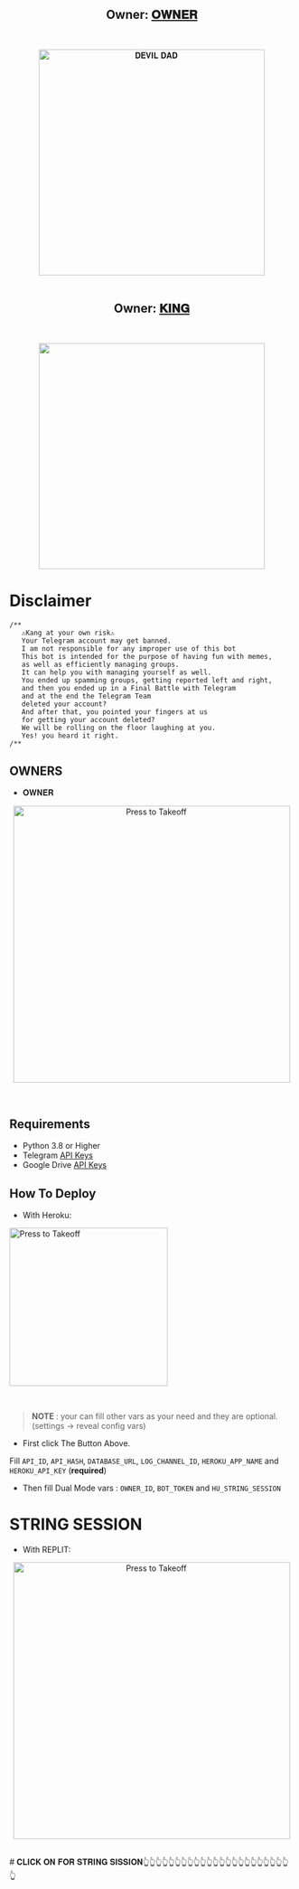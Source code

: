 <h2 align="center"><b>Owner: <a href="https://t.me/YOUR_DEVIL_DAD">𝐎𝐖𝐍𝐄𝐑</a></b></h2>
<br>
<p align="center">
   <a href="https://github.com/kkverma25/HIT-MEN-MUSIC"><img src="https://telegra.ph/file/b8d57f812c53fc955853f.jpg" alt="𝐃𝐄𝐕𝐈𝐋 𝐃𝐀𝐃" width=400px></a>
   <br>
   <br>
</p>
<h2 align="center"><b>Owner: <a href="https://t.me/YOUR_DEVIL_DAD">𝐊𝐈𝐍𝐆</a></b></h2>
<br>
<p align="center">
    <a href="https://t.me/BOT_DOUBT_GROUP"><img src="https://img.shields.io/badge/DOUBT GROUP%20-𝐎𝐖𝐍𝐄𝐑--%F0%9D%91%BF-green?&logo=telegram&style=social" width=400px></a></p>

# Disclaimer


```
/**
   ⚠️Kang at your own risk⚠️          
   Your Telegram account may get banned.
   I am not responsible for any improper use of this bot
   This bot is intended for the purpose of having fun with memes,
   as well as efficiently managing groups.
   It can help you with managing yourself as well.
   You ended up spamming groups, getting reported left and right,
   and then you ended up in a Final Battle with Telegram
   and at the end the Telegram Team
   deleted your account?
   And after that, you pointed your fingers at us
   for getting your account deleted?
   We will be rolling on the floor laughing at you.
   Yes! you heard it right.
/**
```
## OWNERS

* 𝐎𝐖𝐍𝐄𝐑

<p align="center">
   <a href = "https://t.me/YOUR_DEVIL_DAD"><img src="https://telegra.ph/file/998fa6c94f96fda2a2fe5.jpg" alt="Press to Takeoff" width="490px"></a>
</p>
<br>


 ## Requirements 
* Python 3.8 or Higher
* Telegram [API Keys](https://my.telegram.org/apps)
* Google Drive [API Keys](https://console.developers.google.com/)

   
##   How To Deploy 

* With Heroku:

<p align="center">

   <a href = "https://heroku.com/deploy?template=https://github.com/kkverma25/HIT-MEN-MUSIC"><img src="https://telegra.ph/file/f6a2aa17304bc088c5f4b.jpg" alt="Press to Takeoff" width="280px"></a>

</p>

<br>

 > **NOTE** : your can fill other vars as your need and they are optional. (settings -> reveal config vars)

* First click The Button Above.
  
Fill `API_ID`, `API_HASH`, `DATABASE_URL`, `LOG_CHANNEL_ID`, `HEROKU_APP_NAME` and `HEROKU_API_KEY` (**required**)

* Then fill Dual Mode vars : `OWNER_ID`, `BOT_TOKEN` and `HU_STRING_SESSION`

# STRING SESSION
* With REPLIT:
<p align="center">
   <a href = "https://repl.it/@SpEcHiDe/GenerateStringSession"><img src="https://telegra.ph/file/e49eb57ea36f724a6fc06.jpg" alt="Press to Takeoff" width="490px"></a>
</p>
<br>
# 𝐂𝐋𝐈𝐂𝐊 𝐎𝐍 𝐅𝐎𝐑 𝐒𝐓𝐑𝐈𝐍𝐆 𝐒𝐈𝐒𝐒𝐈𝐎𝐍👆👆👆👆👆👆👆👆👆👆👆👆👆👆👆👆👆👆👆👆👆👆👆👆
